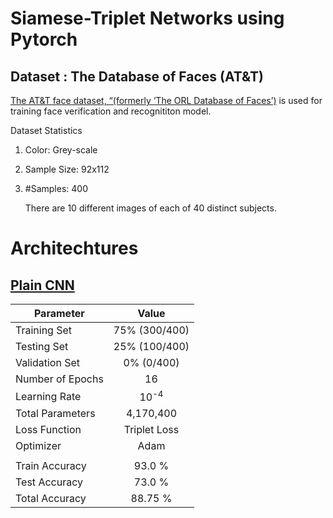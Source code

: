 # Siamese-Triplet Networks using Pytorch

## Dataset : The Database of Faces (AT&T)
[The AT&T face dataset, “(formerly ‘The ORL Database of Faces’)](https://git-disl.github.io/GTDLBench/datasets/att_face_dataset/) is used for training face verification and recognititon model.

Dataset Statistics
1. Color: Grey-scale
2. Sample Size: 92x112
3. #Samples: 400
   
   There are 10 different images of each of 40 distinct subjects.

# Architechtures

## [Plain CNN](https://github.com/ABD-01/Siamese-Triplet/blob/master/Siamese-ORL.ipynb)


| Parameter        |        Value        |
| -----------------| :------------------:|
| Training Set     |   75% (300/400)     |
| Testing Set      |     25% (100/400)   |
| Validation Set   |     0% (0/400)      |
| Number of Epochs |          16         |
| Learning Rate    |    10<sup>-4</sup>  |
| Total Parameters |        4,170,400      |
| Loss Function    |     Triplet Loss    |
| Optimizer        |        Adam         |
|                  |                     |
| Train Accuracy   |       93.0 %        |
| Test Accuracy    |       73.0 %        |
| Total Accuracy   |       88.75 %       |